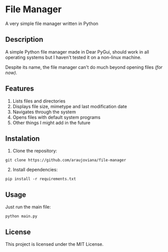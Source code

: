 # File Manager
A very simple file manager written in Python

## Description

A simple Python file manager made in Dear PyGui, should work in all operating systems but I haven't tested it on a non-linux machine.

Despite its name, the file manager can't do much beyond opening files *(for now)*.

## Features

1. Lists files and directories
2. Displays file size, mimetype and last modification date
3. Navigates through the system
4. Opens files with default system programs
5. Other things I might add in the future

## Instalation

1. Clone the repository:

``` shell
git clone https://github.com/araujoviana/file-manager
```

2. Install dependencies:

``` shell
pip install -r requirements.txt
```

## Usage

Just run the main file:

``` shell
python main.py
```

## License
This project is licensed under the MIT License.
